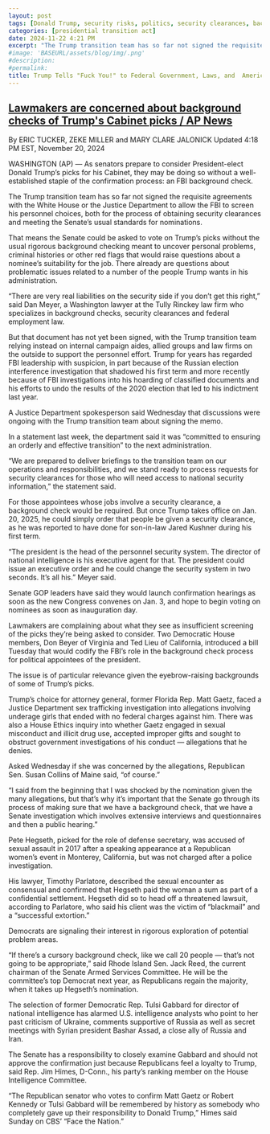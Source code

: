 ```yaml
---
layout: post
tags: [Donald Trump, security risks, politics, security clearances, background checks]
categories: [presidential transition act]
date: 2024-11-22 4:21 PM
excerpt: "The Trump transition team has so far not signed the requisite agreements with the White House or the Justice Department to allow the FBI to screen his personnel choices, both for the process of obtaining security clearances and meeting the Senate’s usual standards for nominations. That means the Senate could be asked to vote on Trump’s picks without the usual rigorous background checking meant to uncover personal problems, criminal histories or other red flags that would raise questions about a nominee’s suitability for the job. There already are questions about problematic issues related to a number of the people Trump wants in his administration."
#image: 'BASEURL/assets/blog/img/.png'
#description:
#permalink:
title: Trump Tells "Fuck You!" to Federal Government, Laws, and  America. Poses Serious Security Threats Without Security Clearances, Background Checks'
---
```



## [Lawmakers are concerned about background checks of Trump's Cabinet picks / AP News](https://apnews.com/article/trump-fbi-gaetz-congress-background-vetting-cabinet-ac9afcd41d598a62ae34442ecf96a652)

By  ERIC TUCKER, ZEKE MILLER and MARY CLARE JALONICK
Updated 4:18 PM EST, November 20, 2024

WASHINGTON (AP) — As senators prepare to consider President-elect Donald Trump’s picks for his Cabinet, they may be doing so without a well-established staple of the confirmation process: an FBI background check.

The Trump transition team has so far not signed the requisite agreements with the White House or the Justice Department to allow the FBI to screen his personnel choices, both for the process of obtaining security clearances and meeting the Senate’s usual standards for nominations.

That means the Senate could be asked to vote on Trump’s picks without the usual rigorous background checking meant to uncover personal problems, criminal histories or other red flags that would raise questions about a nominee’s suitability for the job. There already are questions about problematic issues related to a number of the people Trump wants in his administration.

“There are very real liabilities on the security side if you don’t get this right,” said Dan Meyer, a Washington lawyer at the Tully Rinckey law firm who specializes in background checks, security clearances and federal employment law.

But that document has not yet been signed, with the Trump transition team relying instead on internal campaign aides, allied groups and law firms on the outside to support the personnel effort. Trump for years has regarded FBI leadership with suspicion, in part because of the Russian election interference investigation that shadowed his first term and more recently because of FBI investigations into his hoarding of classified documents and his efforts to undo the results of the 2020 election that led to his indictment last year.

A Justice Department spokesperson said Wednesday that discussions were ongoing with the Trump transition team about signing the memo.

In a statement last week, the department said it was “committed to ensuring an orderly and effective transition” to the next administration.

“We are prepared to deliver briefings to the transition team on our operations and responsibilities, and we stand ready to process requests for security clearances for those who will need access to national security information,” the statement said.

For those appointees whose jobs involve a security clearance, a background check would be required. But once Trump takes office on Jan. 20, 2025, he could simply order that people be given a security clearance, as he was reported to have done for son-in-law Jared Kushner during his first term.

“The president is the head of the personnel security system. The director of national intelligence is his executive agent for that. The president could issue an executive order and he could change the security system in two seconds. It’s all his.”
Meyer said. 

Senate GOP leaders have said they would launch confirmation hearings as soon as the new Congress convenes on Jan. 3, and hope to begin voting on nominees as soon as inauguration day.

Lawmakers are complaining about what they see as insufficient screening of the picks they’re being asked to consider. Two Democratic House members, Don Beyer of Virginia and Ted Lieu of California, introduced a bill Tuesday that would codify the FBI’s role in the background check process for political appointees of the president.

The issue is of particular relevance given the eyebrow-raising backgrounds of some of Trump’s picks.

Trump’s choice for attorney general, former Florida Rep. Matt Gaetz, faced a Justice Department sex trafficking investigation into allegations involving underage girls that ended with no federal charges against him. There was also a House Ethics inquiry into whether Gaetz engaged in sexual misconduct and illicit drug use, accepted improper gifts and sought to obstruct government investigations of his conduct — allegations that he denies.

Asked Wednesday if she was concerned by the allegations, Republican Sen. Susan Collins of Maine said, “of course.”

“I said from the beginning that I was shocked by the nomination given the many allegations, but that’s why it’s important that the Senate go through its process of making sure that we have a background check, that we have a Senate investigation which involves extensive interviews and questionnaires and then a public hearing.”

Pete Hegseth, picked for the role of defense secretary, was accused of sexual assault in 2017 after a speaking appearance at a Republican women’s event in Monterey, California, but was not charged after a police investigation.

His lawyer, Timothy Parlatore, described the sexual encounter as consensual and confirmed that Hegseth paid the woman a sum as part of a confidential settlement. Hegseth did so to head off a threatened lawsuit, according to Parlatore, who said his client was the victim of “blackmail” and a “successful extortion.”

Democrats are signaling their interest in rigorous exploration of potential problem areas.

“If there’s a cursory background check, like we call 20 people — that’s not going to be appropriate,” said Rhode Island Sen. Jack Reed, the current chairman of the Senate Armed Services Committee. He will be the committee’s top Democrat next year, as Republicans regain the majority, when it takes up Hegseth’s nomination.

The selection of former Democratic Rep. Tulsi Gabbard for director of national intelligence has alarmed U.S. intelligence analysts who point to her past criticism of Ukraine, comments supportive of Russia as well as secret meetings with Syrian president Bashar Assad, a close ally of Russia and Iran.

The Senate has a responsibility to closely examine Gabbard and should not approve the confirmation just because Republicans feel a loyalty to Trump, said Rep. Jim Himes, D-Conn., his party’s ranking member on the House Intelligence Committee.

“The Republican senator who votes to confirm Matt Gaetz or Robert Kennedy or Tulsi Gabbard will be remembered by history as somebody who completely gave up their responsibility to Donald Trump,” Himes said Sunday on CBS’ “Face the Nation.”

